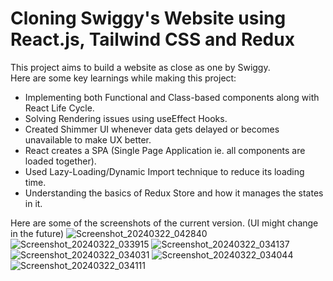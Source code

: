 # Cloning Swiggy's Website using React.js, Tailwind CSS and Redux
This project aims to build a website as close as one by Swiggy. </br>
Here are some key learnings while making this project:
* Implementing both Functional and Class-based components along with React Life Cycle. 
* Solving Rendering issues using useEffect Hooks. 
* Created Shimmer UI whenever data gets delayed or becomes unavailable to make UX better.
* React creates a SPA (Single Page Application ie. all components are loaded together).
* Used Lazy-Loading/Dynamic Import technique to reduce its loading time.
* Understanding the basics of Redux Store and how it manages the states in it. 
<!-- end of the list -->
Here are some of the screenshots of the current version. (UI might change in the future) 
![Screenshot_20240322_042840](https://github.com/grahit27/FoodCart/assets/40390839/5f12b6b9-5b2a-4845-9c53-58fd85e1334c)
![Screenshot_20240322_033915](https://github.com/grahit27/FoodCart/assets/40390839/c84a94a5-c5dd-4b3b-8a36-9893e2a06b9c)
![Screenshot_20240322_034137](https://github.com/grahit27/FoodCart/assets/40390839/36649d9d-fa50-4133-8a91-cfbd489b0f7f)
![Screenshot_20240322_034031](https://github.com/grahit27/FoodCart/assets/40390839/fe417381-d44b-49e0-a40f-c852cbb8717c)
![Screenshot_20240322_034044](https://github.com/grahit27/FoodCart/assets/40390839/bcf8f7c1-3249-4a69-82da-69a5586a3ce6)
![Screenshot_20240322_034111](https://github.com/grahit27/FoodCart/assets/40390839/5ac41670-69b0-45ee-aff2-b605319cf433)
